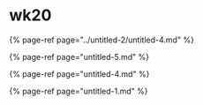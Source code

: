 # wk20

{% page-ref page="../untitled-2/untitled-4.md" %}

{% page-ref page="untitled-5.md" %}

{% page-ref page="untitled-4.md" %}

{% page-ref page="untitled-1.md" %}

